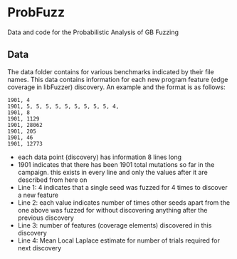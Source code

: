 # ProbFuzz
Data and code for the Probabilistic Analysis of GB Fuzzing

## Data
The data folder contains for various benchmarks indicated by their file names. This data contains information for each new program feature (edge coverage in libFuzzer) discovery. An example and the format is as follows:

```
1901, 4
1901, 5, 5, 5, 5, 5, 5, 5, 5, 5, 4, 
1901, 8
1901, 1129
1901, 28062
1901, 205
1901, 46
1901, 12773
```
- each data point (discovery) has information 8 lines long
- 1901 indicates that there has been 1901 total mutations so far in the campaign. this exists in every line and only the values after it are described from here on
- Line 1: 4 indicates that a single seed was fuzzed for 4 times to discover a new feature
- Line 2: each value indicates number of times other seeds apart from the one above was fuzzed for without discovering anything after the previous discovery
- Line 3: number of features (coverage elements) discovered in this discovery
- Line 4: Mean Local Laplace estimate for number of trials required for next discovery
